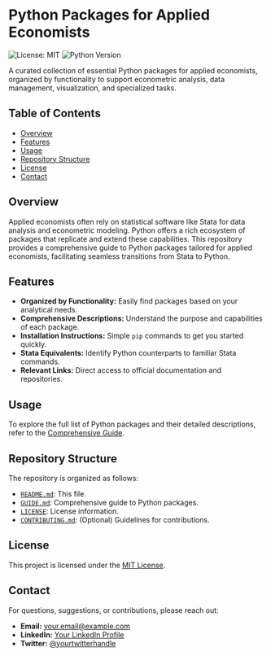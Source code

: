# Python Packages for Applied Economists

![License: MIT](https://img.shields.io/badge/License-MIT-yellow.svg)
![Python Version](https://img.shields.io/badge/Python-3.8%2B-blue.svg)

A curated collection of essential Python packages for applied economists, organized by functionality to support econometric analysis, data management, visualization, and specialized tasks.

## Table of Contents
- [Overview](#overview)
- [Features](#features)
- [Usage](#usage)
- [Repository Structure](#repository-structure)
- [License](#license)
- [Contact](#contact)

## Overview

Applied economists often rely on statistical software like Stata for data analysis and econometric modeling. Python offers a rich ecosystem of packages that replicate and extend these capabilities. This repository provides a comprehensive guide to Python packages tailored for applied economists, facilitating seamless transitions from Stata to Python.

## Features

- **Organized by Functionality:** Easily find packages based on your analytical needs.
- **Comprehensive Descriptions:** Understand the purpose and capabilities of each package.
- **Installation Instructions:** Simple `pip` commands to get you started quickly.
- **Stata Equivalents:** Identify Python counterparts to familiar Stata commands.
- **Relevant Links:** Direct access to official documentation and repositories.

## Usage

To explore the full list of Python packages and their detailed descriptions, refer to the [Comprehensive Guide](GUIDE.md).

## Repository Structure

The repository is organized as follows:

- [`README.md`](./README.md): This file.
- [`GUIDE.md`](./GUIDE.md): Comprehensive guide to Python packages.
- [`LICENSE`](./LICENSE): License information.
- [`CONTRIBUTING.md`](./CONTRIBUTING.md): (Optional) Guidelines for contributions.

## License

This project is licensed under the [MIT License](LICENSE).

## Contact

For questions, suggestions, or contributions, please reach out:

- **Email:** your.email@example.com
- **LinkedIn:** [Your LinkedIn Profile](https://www.linkedin.com/in/yourprofile)
- **Twitter:** [@yourtwitterhandle](https://twitter.com/yourtwitterhandle)
